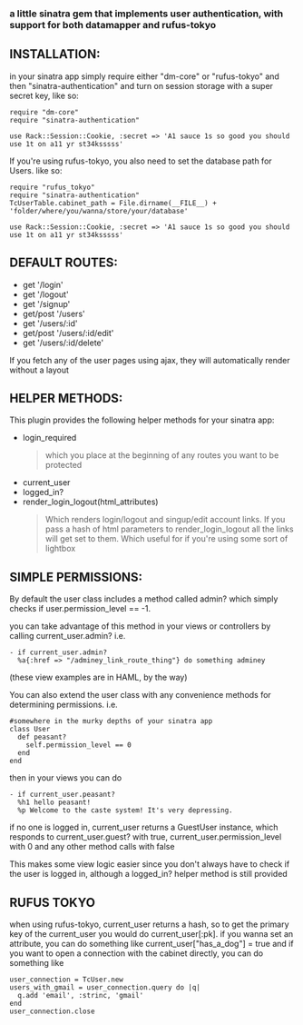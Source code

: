 ### a little sinatra gem that implements user authentication, with support for both datamapper and rufus-tokyo

## INSTALLATION:

in your sinatra app simply require either "dm-core" or "rufus-tokyo" and then "sinatra-authentication" and turn on session storage
with a super secret key, like so:

    require "dm-core"
    require "sinatra-authentication"

    use Rack::Session::Cookie, :secret => 'A1 sauce 1s so good you should use 1t on a11 yr st34ksssss'

  If you're using rufus-tokyo, you also need to set the database path for Users. like so:

    require "rufus_tokyo"
    require "sinatra-authentication"
    TcUserTable.cabinet_path = File.dirname(__FILE__) + 'folder/where/you/wanna/store/your/database'

    use Rack::Session::Cookie, :secret => 'A1 sauce 1s so good you should use 1t on a11 yr st34ksssss'

## DEFAULT ROUTES:

* get      '/login'
* get      '/logout'
* get      '/signup'
* get/post '/users'
* get       '/users/:id'
* get/post  '/users/:id/edit'
* get       '/users/:id/delete'

If you fetch any of the user pages using ajax, they will automatically render without a layout

## HELPER METHODS:

This plugin provides the following helper methods for your sinatra app:

* login_required
  > which you place at the beginning of any routes you want to be protected
* current_user
* logged_in?
* render_login_logout(html_attributes)
  > Which renders login/logout and singup/edit account links.
If you pass a hash of html parameters to render_login_logout all the links will get set to them.
Which useful for if you're using some sort of lightbox

## SIMPLE PERMISSIONS:

By default the user class includes a method called admin? which simply checks
if user.permission_level == -1.

you can take advantage of  this method in your views or controllers by calling
current_user.admin?
i.e.

    - if current_user.admin?
      %a{:href => "/adminey_link_route_thing"} do something adminey

(these view examples are in HAML, by the way)

You can also extend the user class with any convenience methods for determining permissions.
i.e.

    #somewhere in the murky depths of your sinatra app
    class User
      def peasant?
        self.permission_level == 0
      end
    end

then in your views you can do

    - if current_user.peasant?
      %h1 hello peasant!
      %p Welcome to the caste system! It's very depressing.

if no one is logged in, current_user returns a GuestUser instance, which responds to current_user.guest?
with true, current_user.permission_level with 0 and any other method calls with false

This makes some view logic easier since you don't always have to check if the user is logged in,
although a logged_in? helper method is still provided

## RUFUS TOKYO

when using rufus-tokyo, current_user returns a hash, so to get the primary key of the current_user you would do current_user[:pk].
if you wanna set an attribute, you can do something like current_user["has_a_dog"] = true
and if you want to open a connection with the cabinet directly, you can do something like

    user_connection = TcUser.new
    users_with_gmail = user_connection.query do |q|
      q.add 'email', :strinc, 'gmail'
    end
    user_connection.close
